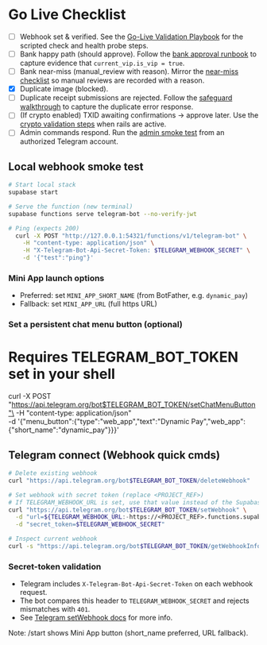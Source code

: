 # Go Live Checklist

- [ ] Webhook set & verified. See the
      [Go-Live Validation Playbook](./go-live-validation-playbook.md#1-telegram-webhook-health)
      for the scripted check and health probe steps.
- [ ] Bank happy path (should approve). Follow the
      [bank approval runbook](./go-live-validation-playbook.md#2-bank-approvals--happy-path)
      to capture evidence that `current_vip.is_vip = true`.
- [ ] Bank near-miss (manual_review with reason). Mirror the
      [near-miss checklist](./go-live-validation-playbook.md#3-bank-approvals--near-miss)
      so manual reviews are recorded with a reason.
- [x] Duplicate image (blocked).
- [ ] Duplicate receipt submissions are rejected. Follow the
      [safeguard walkthrough](./go-live-validation-playbook.md#4-duplicate-receipt-safeguard)
      to capture the duplicate error response.
- [ ] (If crypto enabled) TXID awaiting confirmations → approve later. Use the
      [crypto validation steps](./go-live-validation-playbook.md#5-crypto-txid-confirmations-if-enabled)
      when rails are active.
- [ ] Admin commands respond. Run the
      [admin smoke test](./go-live-validation-playbook.md#6-admin-command-smoke-test)
      from an authorized Telegram account.

## Local webhook smoke test

```bash
# Start local stack
supabase start

# Serve the function (new terminal)
supabase functions serve telegram-bot --no-verify-jwt

# Ping (expects 200)
  curl -X POST "http://127.0.0.1:54321/functions/v1/telegram-bot" \
    -H "content-type: application/json" \
    -H "X-Telegram-Bot-Api-Secret-Token: $TELEGRAM_WEBHOOK_SECRET" \
    -d '{"test":"ping"}'
```

### Mini App launch options

- Preferred: set `MINI_APP_SHORT_NAME` (from BotFather, e.g. `dynamic_pay`)
- Fallback: set `MINI_APP_URL` (full https URL)

### Set a persistent chat menu button (optional)

# Requires TELEGRAM_BOT_TOKEN set in your shell

curl -X POST
"https://api.telegram.org/bot$TELEGRAM_BOT_TOKEN/setChatMenuButton"\
-H "content-type: application/json"\
-d '{"menu_button":{"type":"web_app","text":"Dynamic
Pay","web_app":{"short_name":"dynamic_pay"}}}'

## Telegram connect (Webhook quick cmds)

```bash
# Delete existing webhook
curl "https://api.telegram.org/bot$TELEGRAM_BOT_TOKEN/deleteWebhook"

# Set webhook with secret token (replace <PROJECT_REF>)
# If TELEGRAM_WEBHOOK_URL is set, use that value instead of the Supabase host.
curl "https://api.telegram.org/bot$TELEGRAM_BOT_TOKEN/setWebhook" \
  -d "url=${TELEGRAM_WEBHOOK_URL:-https://<PROJECT_REF>.functions.supabase.co/telegram-bot}" \
  -d "secret_token=$TELEGRAM_WEBHOOK_SECRET"

# Inspect current webhook
curl -s "https://api.telegram.org/bot$TELEGRAM_BOT_TOKEN/getWebhookInfo"
```

### Secret-token validation

- Telegram includes `X-Telegram-Bot-Api-Secret-Token` on each webhook request.
- The bot compares this header to `TELEGRAM_WEBHOOK_SECRET` and rejects
  mismatches with `401`.
- See [Telegram setWebhook docs](https://core.telegram.org/bots/api#setwebhook)
  for more info.

Note: /start shows Mini App button (short_name preferred, URL fallback).
